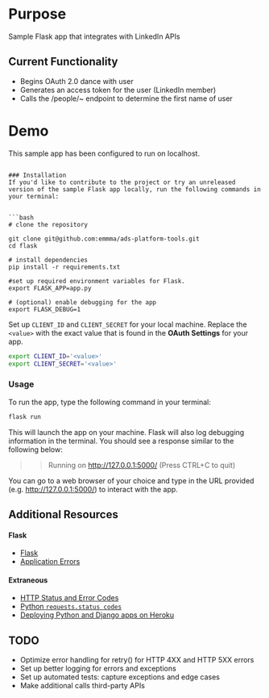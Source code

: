 # Purpose
Sample Flask app that integrates with LinkedIn APIs

## Current Functionality
* Begins OAuth 2.0 dance with user
* Generates an access token for the user (LinkedIn member)
* Calls the /people/~ endpoint to determine the first name of user

# Demo
This sample app has been configured to run on localhost.
```

### Installation
If you'd like to contribute to the project or try an unreleased version of the sample Flask app locally, run the following commands in your terminal:


```bash
# clone the repository

git clone git@github.com:emmma/ads-platform-tools.git
cd flask

# install dependencies
pip install -r requirements.txt

#set up required environment variables for Flask.
export FLASK_APP=app.py

# (optional) enable debugging for the app
export FLASK_DEBUG=1
```

Set up `CLIENT_ID` and `CLIENT_SECRET` for your local machine.  Replace the `<value>` with the exact value that is found in the **OAuth Settings** for your app.

```bash
export CLIENT_ID='<value>'
export CLIENT_SECRET='<value>' 
```
### Usage
To run the app, type the following command in your terminal:
```bash
flask run
```
This will launch the app on your machine.  Flask will also log debugging information in the terminal.  You should see a response similar to the following below:
>> Running on http://127.0.0.1:5000/ (Press CTRL+C to quit)

You can go to a web browser of your choice and type in the URL provided (e.g. http://127.0.0.1:5000/) to interact with the app.

## Additional Resources

#### Flask

* [Flask](http://flask.pocoo.org/)
* [Application Errors](http://flask.pocoo.org/docs/0.11/errorhandling/)

#### Extraneous

* [HTTP Status and Error Codes](https://cloud.google.com/storage/docs/json_api/v1/status-codes)
* [Python `requests.status codes`](https://github.com/kennethreitz/requests/blob/master/requests/status_codes.py)
* [Deploying Python and Django apps on Heroku](https://devcenter.heroku.com/articles/deploying-python)

## TODO
* Optimize error handling for retry() for HTTP 4XX and HTTP 5XX errors
* Set up better logging for errors and exceptions
* Set up automated tests: capture exceptions and edge cases
* Make additional calls third-party APIs